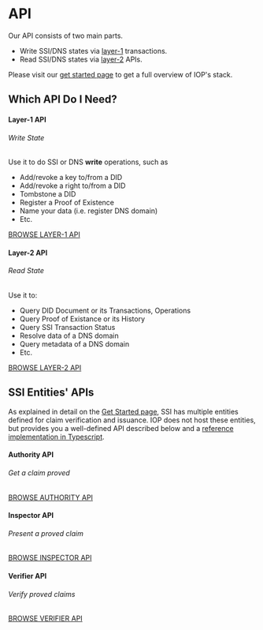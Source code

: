 # API

Our API consists of two main parts.

- Write SSI/DNS states via [layer-1](glossary.md?id=Layer-1) transactions.
- Read SSI/DNS states via [layer-2](glossary.md?id=Layer-2) APIs.

Please visit our [get started page](get_started) to get a full overview of IOP's stack.

## Which API Do I Need?

<div class="row">
  <div class="col-sm-6">
    <div class="card h-100">
      <div class="card-body d-flex flex-column">
        <div class="row no-gutters">
          <div class="col-12 mt-2">
            <h4 class="card-title">Layer-1 API</h4>
            <h6 class="card-subtitle text-muted">Write State</h6>
          </div>
        </div>
        <div class="card-text mt-3">
          Use it to do SSI or DNS <strong>write</strong> operations, such as
          <ul>
            <li>Add/revoke a key to/from a DID</li>
            <li>Add/revoke a right to/from a DID</li>
            <li>Tombstone a DID</li>
            <li>Register a Proof of Existence</li>
            <li>Name your data (i.e. register DNS domain)</li>
            <li>Etc.</li>
          </ul>
        </div>
        <div class="mt-auto">
          <a href="/api/layer1_api" class="btn btn-outline-primary">BROWSE LAYER-1 API</a>
        </div>
      </div>
    </div>
  </div>
  <div class="col-sm-6">
    <div class="card h-100">
      <div class="card-body d-flex flex-column">
        <div class="row no-gutters">
          <div class="col-12 mt-2">
            <h4 class="card-title">Layer-2 API</h4>
            <h6 class="card-subtitle text-muted">Read State</h6>
          </div>
        </div>
        <div class="card-text mt-3">
          Use it to:
          <ul>
              <li>Query DID Document or its Transactions, Operations</li>
              <li>Query Proof of Existance or its History</li>
              <li>Query SSI Transaction Status</li>
              <li>Resolve data of a DNS domain</li>
              <li>Query metadata of a DNS domain</li>
              <li>Etc.</li>
          </ul>
        </div>
        <div class="mt-auto">
          <a href="/api/layer2_api" class="btn btn-outline-primary">BROWSE LAYER-2 API</a>
        </div>
      </div>
    </div>
  </div>
</div>

## SSI Entities' APIs

As explained in detail on the [Get Started page](/get_started), SSI has multiple entities defined for claim verification and issuance. IOP does not host these entities, but provides you a well-defined API described below and a [reference implementation in Typescript](https://github.com/Internet-of-People/morpheus-ts/tree/master/packages).

<div class="row">
  <div class="col-sm-6">
    <div class="card h-100">
      <div class="card-body d-flex flex-column">
        <div class="row no-gutters">
          <div class="col-12 mt-2">
            <h4 class="card-title">Authority API</h4>
            <h6 class="card-subtitle text-muted">Get a claim proved</h6>
          </div>
        </div>
        <div class="mt-3">
          <a href="/api/authority_api" class="btn btn-outline-primary">BROWSE AUTHORITY API</a>
        </div>
      </div>
    </div>
  </div>
  <div class="col-sm-6">
    <div class="card h-100">
      <div class="card-body d-flex flex-column">
        <div class="row no-gutters">
          <div class="col-12 mt-2">
            <h4 class="card-title">Inspector API</h4>
            <h6 class="card-subtitle text-muted">Present a proved claim</h6>
          </div>
        </div>
        <div class="mt-3">
          <a href="/api/inspector_api" class="btn btn-outline-primary">BROWSE INSPECTOR API</a>
        </div>
      </div>
    </div>
  </div>
  <div class="col-sm-6 mt-3">
    <div class="card h-100">
      <div class="card-body d-flex flex-column">
        <div class="row no-gutters">
          <div class="col-12 mt-2">
            <h4 class="card-title">Verifier API</h4>
            <h6 class="card-subtitle text-muted">Verify proved claims</h6>
          </div>
        </div>
        <div class="mt-3">
          <a href="/api/verifier_api" class="btn btn-outline-primary">BROWSE VERIFIER API</a>
        </div>
      </div>
    </div>
  </div>
</div>
